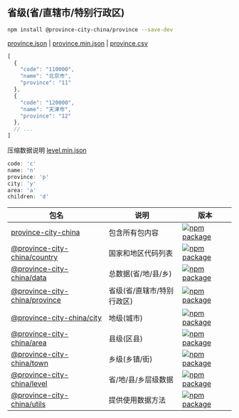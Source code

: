 省级(省/直辖市/特别行政区)
---

```bash
npm install @province-city-china/province --save-dev
```

[province.json](https://github.com/uiwjs/province-city-china/blob/gh-pages/province.json) | [province.min.json](https://github.com/uiwjs/province-city-china/blob/gh-pages/province.min.json) | [province.csv](https://github.com/uiwjs/province-city-china/blob/gh-pages/province.csv)

```js
[
  {
    "code": "110000",
    "name": "北京市",
    "province": "11"
  },
  {
    "code": "120000",
    "name": "天津市",
    "province": "12"
  },
  // ...
]
```

压缩数据说明 [level.min.json](https://github.com/uiwjs/province-city-china/blob/gh-pages/level.min.json)

```js
code: 'c'
name: 'n'
province: 'p'
city: 'y'
area: 'a'
children: 'd'
```


| 包名 | 说明  | 版本 |
| ---- | ---- | ---- |
| [province-city-china](https://github.com/uiwjs/province-city-china) | 包含所有包内容 | [![npm package](https://img.shields.io/npm/v/province-city-china.svg)](https://www.npmjs.com/package/province-city-china) |
| [@province-city-china/country](packages/country) | 国家和地区代码列表 | [![npm package](https://img.shields.io/npm/v/@province-city-china/country.svg)](https://www.npmjs.com/package/@province-city-china/country) |
| [@province-city-china/data](packages/data) | 总数据(省/地/县/乡) | [![npm package](https://img.shields.io/npm/v/@province-city-china/data.svg)](https://www.npmjs.com/package/@province-city-china/data) |
| [@province-city-china/province](packages/province) | 省级(省/直辖市/特别行政区) | [![npm package](https://img.shields.io/npm/v/@province-city-china/province.svg)](https://www.npmjs.com/package/@province-city-china/province) |
| [@province-city-china/city](packages/city) | 地级(城市) | [![npm package](https://img.shields.io/npm/v/@province-city-china/city.svg)](https://www.npmjs.com/package/@province-city-china/city) |
| [@province-city-china/area](packages/area) | 县级(区县) | [![npm package](https://img.shields.io/npm/v/@province-city-china/area.svg)](https://www.npmjs.com/package/@province-city-china/area) |
| [@province-city-china/town](packages/town) | 乡级(乡镇/街) | [![npm package](https://img.shields.io/npm/v/@province-city-china/town.svg)](https://www.npmjs.com/package/@province-city-china/town) |
| [@province-city-china/level](packages/level) | 省/地/县/乡层级数据 | [![npm package](https://img.shields.io/npm/v/@province-city-china/level.svg)](https://www.npmjs.com/package/@province-city-china/level) |
| [@province-city-china/utils](packages/utils) | 提供使用数据方法 | [![npm package](https://img.shields.io/npm/v/@province-city-china/utils.svg)](https://www.npmjs.com/package/@province-city-china/utils) |